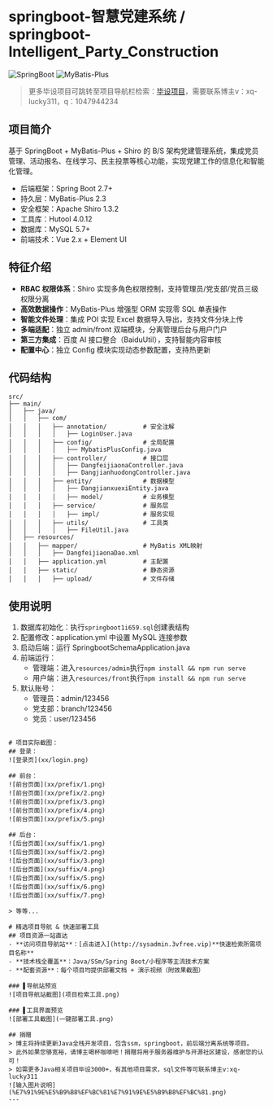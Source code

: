 # springboot-智慧党建系统 / springboot-Intelligent_Party_Construction

![SpringBoot](https://spring.io/projects/spring-boot)
![MyBatis-Plus](https://baomidou.com/)

> 更多毕设项目可跳转至项目导航栏检索：[毕设项目](http://sysadmin.3vfree.vip)，需要联系博主v：xq-lucky311，q：1047944234

## 项目简介  
基于 SpringBoot + MyBatis-Plus + Shiro 的 B/S 架构党建管理系统，集成党员管理、活动报名、在线学习、民主投票等核心功能，实现党建工作的信息化和智能化管理。

  
- 后端框架：Spring Boot 2.7+  
- 持久层：MyBatis-Plus 2.3  
- 安全框架：Apache Shiro 1.3.2  
- 工具库：Hutool 4.0.12  
- 数据库：MySQL 5.7+  
- 前端技术：Vue 2.x + Element UI  

## 特征介绍  
- ​**​RBAC 权限体系​**​：Shiro 实现多角色权限控制，支持管理员/党支部/党员三级权限分离  
- ​**​高效数据操作​**​：MyBatis-Plus 增强型 ORM 实现零 SQL 单表操作  
- ​**​智能文件处理​**​：集成 POI 实现 Excel 数据导入导出，支持文件分块上传  
- ​**​多端适配​**​：独立 admin/front 双端模块，分离管理后台与用户门户  
- ​**​第三方集成​**​：百度 AI 接口整合（BaiduUtil），支持智能内容审核  
- ​**​配置中心​**​：独立 Config 模块实现动态参数配置，支持热更新  

## 代码结构 
```
src/
├── main/
│   ├── java/
│   │   ├── com/
│   │   │   ├── annotation/          # 安全注解
│   │   │   │   ├── LoginUser.java
│   │   │   ├── config/              # 全局配置
│   │   │   │   ├── MybatisPlusConfig.java
│   │   │   ├── controller/          # 接口层
│   │   │   │   ├── DangfeijiaonaController.java
│   │   │   │   ├── DangjianhuodongController.java
│   │   │   ├── entity/              # 数据模型
│   │   │   │   ├── DangjianxuexiEntity.java
│   │   │   │   ├── model/           # 业务模型
│   │   │   ├── service/             # 服务层
│   │   │   │   ├── impl/            # 服务实现
│   │   │   ├── utils/               # 工具类
│   │   │   │   ├── FileUtil.java
│   ├── resources/
│   │   ├── mapper/                  # MyBatis XML映射
│   │   │   ├── DangfeijiaonaDao.xml
│   │   ├── application.yml          # 主配置
│   │   ├── static/                  # 静态资源
│   │   │   ├── upload/              # 文件存储
```
## 使用说明
1. 数据库初始化：执行`springboot1i659.sql`创建表结构
2. 配置修改：application.yml 中设置 MySQL 连接参数
3. 启动后端：运行 SpringbootSchemaApplication.java
4. 前端运行：
   - 管理端：进入`resources/admin`执行`npm install && npm run serve`
   - 用户端：进入`resources/front`执行`npm install && npm run serve`
5. 默认账号：
   - 管理员：admin/123456
   - 党支部：branch/123456
   - 党员：user/123456
```

# 项目实际截图：
## 登录：
![登录页](xx/login.png)

## 前台：
![前台页面](xx/prefix/1.png)
![前台页面](xx/prefix/2.png)
![前台页面](xx/prefix/3.png)
![前台页面](xx/prefix/4.png)
![前台页面](xx/prefix/5.png)

## 后台：
![后台页面](xx/suffix/1.png)
![后台页面](xx/suffix/2.png)
![后台页面](xx/suffix/3.png)
![后台页面](xx/suffix/4.png)
![后台页面](xx/suffix/5.png)
![后台页面](xx/suffix/6.png)
![后台页面](xx/suffix/7.png)

> 等等...

# 精选项目导航 & 快速部署工具
## 项目资源一站直达
- ​**访问项目导航站**：[点击进入](http://sysadmin.3vfree.vip)**快速检索所需项目名称**
- ​**技术栈全覆盖**：Java/SSm/Spring Boot/小程序等主流技术方案
- ​**配套资源**：每个项目均提供部署文档 + 演示视频（附效果截图）

### ▌导航站预览
![项目导航站截图](项目检索工具.png)

### ▌工具界面预览
![部署工具截图](一键部署工具.png)

## 捐赠
> 博主将持续更新Java全栈开发项目，包含ssm，springboot，前后端分离系统等项目。
> 此外如果您够宽裕，请博主喝杯咖啡吧！捐赠将用于服务器维护与开源社区建设，感谢您的认可！
> 如需更多Java相关项目毕设3000+，有其他项目需求，sql文件等可联系博主v:xq-lucky311
![输入图片说明](%E7%91%9E%E5%B9%B8%EF%BC%81%E7%91%9E%E5%B9%B8%EF%BC%81.png)
---